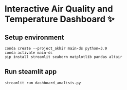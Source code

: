 # Interactive Air Quality and Temperature Dashboard ✨

## Setup environment
```
conda create --project_akhir main-ds python=3.9
conda activate main-ds
pip install streamlit seaborn matplotlib pandas altair
```

## Run steamlit app
```
streamlit run dashboard_analisis.py
```
